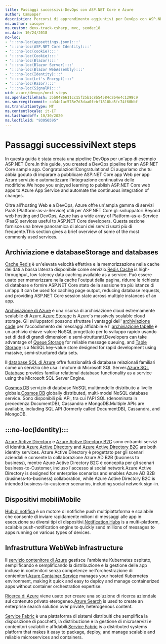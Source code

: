 ```yaml
---
title: Passaggi successivi-DevOps con ASP.NET Core e Azure
author: CamSoper
description: Percorsi di apprendimento aggiuntivi per DevOps con ASP.NET Core e Azure.
ms.author: casoper
ms.custom: devx-track-csharp, mvc, seodec18
ms.date: 10/24/2018
no-loc:
- ':::no-loc(appsettings.json):::'
- ':::no-loc(ASP.NET Core Identity):::'
- ':::no-loc(cookie):::'
- ':::no-loc(Cookie):::'
- ':::no-loc(Blazor):::'
- ':::no-loc(Blazor Server):::'
- ':::no-loc(Blazor WebAssembly):::'
- ':::no-loc(Identity):::'
- ":::no-loc(Let's Encrypt):::"
- ':::no-loc(Razor):::'
- ':::no-loc(SignalR):::'
uid: azure/devops/next-steps
ms.openlocfilehash: 35b0486611cc15f25b1c8b54584c264e4c1298c9
ms.sourcegitcommit: ca34c1ac578e7d3daa0febf1810ba5fc74f60bbf
ms.translationtype: MT
ms.contentlocale: it-IT
ms.lasthandoff: 10/30/2020
ms.locfileid: "93056595"
---
```

# <a name="next-steps"></a><span data-ttu-id="9b7ff-103">Passaggi successivi</span><span class="sxs-lookup"><span data-stu-id="9b7ff-103">Next steps</span></span>

<span data-ttu-id="9b7ff-104">In questa guida è stata creata una pipeline DevOps per un'app di esempio ASP.NET Core.</span><span class="sxs-lookup"><span data-stu-id="9b7ff-104">In this guide, you created a DevOps pipeline for an ASP.NET Core sample app.</span></span> <span data-ttu-id="9b7ff-105">Congratulazioni!</span><span class="sxs-lookup"><span data-stu-id="9b7ff-105">Congratulations!</span></span> <span data-ttu-id="9b7ff-106">Ci auguriamo che tu abbia goduto di imparare a pubblicare ASP.NET Core app Web per app Azure servizio e automatizzare l'integrazione continuativa delle modifiche.</span><span class="sxs-lookup"><span data-stu-id="9b7ff-106">We hope you enjoyed learning to publish ASP.NET Core web apps to Azure App Service and automate the continuous integration of changes.</span></span>

<span data-ttu-id="9b7ff-107">Oltre all'hosting Web e a DevOps, Azure offre un'ampia gamma di servizi PaaS (Platform-as-a-Service) utili per ASP.NET Core gli sviluppatori.</span><span class="sxs-lookup"><span data-stu-id="9b7ff-107">Beyond web hosting and DevOps, Azure has a wide array of Platform-as-a-Service (PaaS) services useful to ASP.NET Core developers.</span></span> <span data-ttu-id="9b7ff-108">Questa sezione fornisce una breve panoramica di alcuni dei servizi usati più di frequente.</span><span class="sxs-lookup"><span data-stu-id="9b7ff-108">This section gives a brief overview of some of the most commonly used services.</span></span>

## <a name="storage-and-databases"></a><span data-ttu-id="9b7ff-109">Archiviazione e database</span><span class="sxs-lookup"><span data-stu-id="9b7ff-109">Storage and databases</span></span>

<span data-ttu-id="9b7ff-110">[Cache Redis](/azure/redis-cache/) è un'elevata velocità effettiva e la memorizzazione nella cache dei dati a bassa latenza disponibile come servizio.</span><span class="sxs-lookup"><span data-stu-id="9b7ff-110">[Redis Cache](/azure/redis-cache/) is high-throughput, low-latency data caching available as a service.</span></span> <span data-ttu-id="9b7ff-111">Può essere usato per memorizzare nella cache l'output della pagina, ridurre le richieste di database e fornire ASP.NET Core stato della sessione tra più istanze di un'app.</span><span class="sxs-lookup"><span data-stu-id="9b7ff-111">It can be used for caching page output, reducing database requests, and providing ASP.NET Core session state across multiple instances of an app.</span></span>

<span data-ttu-id="9b7ff-112">[Archiviazione di Azure](/azure/storage/) è una risorsa di archiviazione cloud estremamente scalabile di Azure.</span><span class="sxs-lookup"><span data-stu-id="9b7ff-112">[Azure Storage](/azure/storage/) is Azure's massively scalable cloud storage.</span></span> <span data-ttu-id="9b7ff-113">Gli sviluppatori possono sfruttare i vantaggi dell' [archiviazione code](/azure/storage/queues/storage-queues-introduction) per l'accodamento dei messaggi affidabile e l' [archiviazione tabelle](/azure/storage/tables/table-storage-overview) è un archivio chiave-valore NoSQL progettato per lo sviluppo rapido usando set di dati di grandi dimensioni e semi-strutturati.</span><span class="sxs-lookup"><span data-stu-id="9b7ff-113">Developers can take advantage of [Queue Storage](/azure/storage/queues/storage-queues-introduction) for reliable message queuing, and [Table Storage](/azure/storage/tables/table-storage-overview) is a NoSQL key-value store designed for rapid development using massive, semi-structured data sets.</span></span>

<span data-ttu-id="9b7ff-114">Il [database SQL di Azure](/azure/sql-database/) offre funzionalità di database relazionali familiari come un servizio che usa il motore di Microsoft SQL Server.</span><span class="sxs-lookup"><span data-stu-id="9b7ff-114">[Azure SQL Database](/azure/sql-database/) provides familiar relational database functionality as a service using the Microsoft SQL Server Engine.</span></span>

<span data-ttu-id="9b7ff-115">[Cosmos DB](/azure/cosmos-db/) servizio di database NoSQL multimodello distribuito a livello globale.</span><span class="sxs-lookup"><span data-stu-id="9b7ff-115">[Cosmos DB](/azure/cosmos-db/) globally distributed, multi-model NoSQL database service.</span></span> <span data-ttu-id="9b7ff-116">Sono disponibili più API, tra cui l'API SQL (denominata in precedenza DocumentDB), Cassandra e MongoDB.</span><span class="sxs-lookup"><span data-stu-id="9b7ff-116">Multiple APIs are available, including SQL API (formerly called DocumentDB), Cassandra, and MongoDB.</span></span>

## :::no-loc(Identity):::

<span data-ttu-id="9b7ff-117">[Azure Active Directory](/azure/active-directory/) e [Azure Active Directory B2C](/azure/active-directory-b2c/) sono entrambi servizi di identità.</span><span class="sxs-lookup"><span data-stu-id="9b7ff-117">[Azure Active Directory](/azure/active-directory/) and [Azure Active Directory B2C](/azure/active-directory-b2c/) are both identity services.</span></span> <span data-ttu-id="9b7ff-118">Azure Active Directory è progettato per gli scenari aziendali e consente la collaborazione Azure AD B2B (business to business), mentre Azure Active Directory B2C è concepita per gli scenari business-to-Customer, incluso l'accesso ai social network.</span><span class="sxs-lookup"><span data-stu-id="9b7ff-118">Azure Active Directory is designed for enterprise scenarios and enables Azure AD B2B (business-to-business) collaboration, while Azure Active Directory B2C is intended business-to-customer scenarios, including social network sign-in.</span></span>

## <a name="mobile"></a><span data-ttu-id="9b7ff-119">Dispositivi mobili</span><span class="sxs-lookup"><span data-stu-id="9b7ff-119">Mobile</span></span>

<span data-ttu-id="9b7ff-120">[Hub di notifica](/azure/notification-hubs/) è un motore di notifiche push multipiattaforma e scalabile che consente di inviare rapidamente milioni di messaggi alle app in esecuzione su diversi tipi di dispositivi.</span><span class="sxs-lookup"><span data-stu-id="9b7ff-120">[Notification Hubs](/azure/notification-hubs/) is a multi-platform, scalable push-notification engine to quickly send millions of messages to apps running on various types of devices.</span></span>

## <a name="web-infrastructure"></a><span data-ttu-id="9b7ff-121">Infrastruttura Web</span><span class="sxs-lookup"><span data-stu-id="9b7ff-121">Web infrastructure</span></span>

<span data-ttu-id="9b7ff-122">Il [servizio contenitore di Azure](/azure/aks/) gestisce l'ambiente Kubernetes ospitato, semplificando e semplificando la distribuzione e la gestione delle app incluse in contenitori senza competenze nell'orchestrazione di contenitori.</span><span class="sxs-lookup"><span data-stu-id="9b7ff-122">[Azure Container Service](/azure/aks/) manages your hosted Kubernetes environment, making it quick and easy to deploy and manage containerized apps without container orchestration expertise.</span></span>

<span data-ttu-id="9b7ff-123">[Ricerca di Azure](/azure/search/) viene usato per creare una soluzione di ricerca aziendale sul contenuto privato eterogeneo.</span><span class="sxs-lookup"><span data-stu-id="9b7ff-123">[Azure Search](/azure/search/) is used to create an enterprise search solution over private, heterogenous content.</span></span>

<span data-ttu-id="9b7ff-124">[Service Fabric](/azure/service-fabric/) è una piattaforma di sistemi distribuiti che semplifica la disposizione di pacchetti, la distribuzione e la gestione di microservizi e contenitori scalabili e affidabili.</span><span class="sxs-lookup"><span data-stu-id="9b7ff-124">[Service Fabric](/azure/service-fabric/) is a distributed systems platform that makes it easy to package, deploy, and manage scalable and reliable microservices and containers.</span></span>
